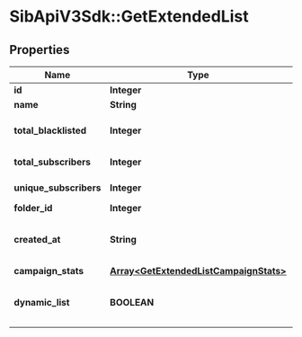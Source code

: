 # SibApiV3Sdk::GetExtendedList

## Properties
Name | Type | Description | Notes
------------ | ------------- | ------------- | -------------
**id** | **Integer** | ID of the list | 
**name** | **String** | Name of the list | 
**total_blacklisted** | **Integer** | Number of blacklisted contacts in the list | 
**total_subscribers** | **Integer** | Number of contacts in the list | 
**unique_subscribers** | **Integer** | Number of unique contacts in the list | 
**folder_id** | **Integer** | ID of the folder | 
**created_at** | **String** | Creation UTC date-time of the list (YYYY-MM-DDTHH:mm:ss.SSSZ) | 
**campaign_stats** | [**Array&lt;GetExtendedListCampaignStats&gt;**](GetExtendedListCampaignStats.md) |  | [optional] 
**dynamic_list** | **BOOLEAN** | Status telling if the list is dynamic or not (true&#x3D;dynamic, false&#x3D;not dynamic) | [optional] 


